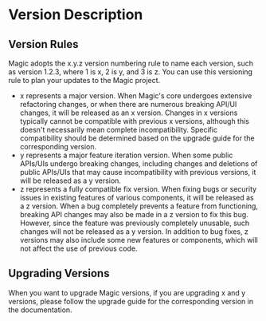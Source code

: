 # Version Description

## Version Rules

Magic adopts the x.y.z version numbering rule to name each version, such as version 1.2.3, where 1 is x, 2 is y, and 3 is z. You can use this versioning rule to plan your updates to the Magic project.
- x represents a major version. When Magic's core undergoes extensive refactoring changes, or when there are numerous breaking API/UI changes, it will be released as an x version. Changes in x versions typically cannot be compatible with previous x versions, although this doesn't necessarily mean complete incompatibility. Specific compatibility should be determined based on the upgrade guide for the corresponding version.
- y represents a major feature iteration version. When some public APIs/UIs undergo breaking changes, including changes and deletions of public APIs/UIs that may cause incompatibility with previous versions, it will be released as a y version.
- z represents a fully compatible fix version. When fixing bugs or security issues in existing features of various components, it will be released as a z version. When a bug completely prevents a feature from functioning, breaking API changes may also be made in a z version to fix this bug. However, since the feature was previously completely unusable, such changes will not be released as a y version. In addition to bug fixes, z versions may also include some new features or components, which will not affect the use of previous code.

## Upgrading Versions

When you want to upgrade Magic versions, if you are upgrading x and y versions, please follow the upgrade guide for the corresponding version in the documentation. 